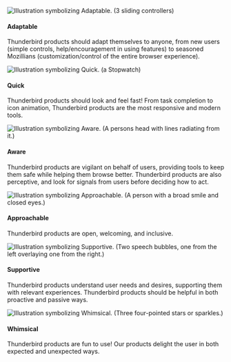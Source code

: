 <div class="grid-2 icons">
<div markdown="1">

  ![Illustration symbolizing Adaptable. (3 sliding controllers)](../images/introduction/Adaptable.svg)

#### Adaptable

  Thunderbird products should adapt themselves to anyone, from new users (simple controls, help/encouragement in using features) to seasoned Mozillians (customization/control of the entire browser experience).

</div>

<div markdown="1">

  ![Illustration symbolizing Quick. (a Stopwatch)](../images/introduction/Quick.svg)

#### Quick

  Thunderbird products should look and feel fast! From task completion to icon animation, Thunderbird products are the most responsive and modern tools.

</div>

<div markdown="1">

  ![Illustration symbolizing Aware. (A persons head with lines radiating from it.)](../images/introduction/Aware.svg)

#### Aware

  Thunderbird products are vigilant on behalf of users, providing tools to keep them safe while helping them browse better. Thunderbird products are also perceptive, and look for signals from users before deciding how to act.

</div>

<div markdown="1">

  ![Illustration symbolizing Approachable. (A person with a broad smile and closed eyes.)](../images/introduction/Approachable.svg)

#### Approachable

  Thunderbird products are open, welcoming, and inclusive.

</div>

<div markdown="1">

  ![Illustration symbolizing Supportive. (Two speech bubbles, one from the left overlaying one from the right.)](../images/introduction/Supportive.svg)

#### Supportive

  Thunderbird products understand user needs and desires, supporting them with relevant experiences. Thunderbird products should be helpful in both proactive and passive ways.

</div>

<div markdown="1">

  ![Illustration symbolizing Whimsical. (Three four-pointed stars or sparkles.)](../images/introduction/Whimsical.svg)

#### Whimsical

  Thunderbird products are fun to use! Our products delight the user in both expected and unexpected ways.

</div>
</div>
